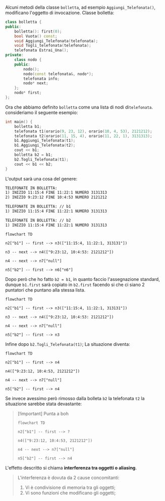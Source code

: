 Alcuni metodi della classe `bolletta`, ad esempio `Aggiungi_Telefonata()`, modificano l'oggetto di invocazione.
Classe bolletta:
```cpp title:bolletta.h
class bolletta {
public:
	bolletta(): first(0);
	bool Vuota() const;
	void Aggiungi_Telefonata(telefonata);
	void Togli_telefonata(telefonata);
	telefonata Estrai_Una();
private:
	class nodo {
	public:
		nodo();
		nodo(const telefonata&, nodo*);
		telefonata info;
		nodo* next;	
	};
	nodo* first;
};
```

Ora che abbiamo definito `bolletta` come una lista di nodi di`telefonata`.
consideriamo il seguente esempio:
```cpp warn:8
int main() {
	bolletta b1;
	telefonata t1(orario(9, 23, 12), orario(10, 4, 53), 2121212);
	telefonata t2(orario(11, 15, 4), orario(11, 22, 1), 3131313);
	b1.Aggiungi_Telefonata(t1);
	b1.Aggiungi_Telefonata(t2);
	cout << b1;
	bolletta b2 = b1;
	b2.Togli_Telefonata(t1);
	cout << b1 << b2;
}
```
L'output sarà una cosa del genere:
```txt
TELEFONATE IN BOLLETTA:
1) INIZIO 11:15:4 FINE 11:22:1 NUMERO 3131313
2) INIZIO 9:23:12 FINE 10:4:53 NUMERO 2121212

TELEFONATE IN BOLLETTA: // b1
1) INIZIO 11:15:4 FINE 11:22:1 NUMERO 3131313

TELEFONATE IN BOLLETTA: // b2
1) INIZIO 11:15:4 FINE 11:22:1 NUMERO 3131313
```


```mermaid
flowchart TD

n2["b1"] -- first --> n3(["11:15:4, 11:22:1, 313131"])

n3 -- next --> n4(["9:23:12, 10:4:53: 2121212"])

n4 -- next --> n7["null"]

n5["b2"] -- first --> n6["n6"]

```
Dopo però che ho fatto `b2 = b1`, in quanto faccio l'assegnazione standard, dunque `b1.first` sarà copiato in `b2.first` facendo si che ci siano 2 puntatori che puntano alla stessa lista.

```mermaid
flowchart TD

n2["b1"] -- first --> n3(["11:15:4, 11:22:1, 313131"])

n3 -- next --> n4(["9:23:12, 10:4:53: 2121212"])

n4 -- next --> n7["null"]

n5["b2"] -- first --> n3

```

Infine dopo `b2.Togli_Telefonata(t1)`;
La situazione diventa:

```mermaid
flowchart TD

n2["b1"] -- first --> n4

n4(["9:23:12, 10:4:53, 2121212"])

n4 -- next --> n7["null"]

n5["b2"] -- first --> n4

```

Se invece avessimo però rimosso dalla bolleta `b2` la telefonata `t2` la situazione sarebbe stata devastante:
>[!important] Punta a boh
>
>```mermaid
>flowchart TD
>
>n2["b1"] -- first --> ?
>
>n4(["9:23:12, 10:4:53, 2121212"])
>
>n4 -- next --> n7["null"]
>
>n5["b2"] -- first --> n4
>
>```

L'effetto descritto si chiama **interferenza tra oggetti o aliasing**.
>L'interferenza è dovuta da 2 cause concomitanti:
>1. Vi è condivisione di memoria tra gli oggetti;
>2. Vi sono funzioni che modificano gli oggetti;
